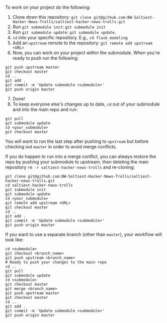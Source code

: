 To work on your project do the following:

1. Clone down this repository: `git clone git@github.com:BW-Saltiest-Hacker-News-Trolls/saltiest-hacker-news-trolls.git`
2. Run `git submodule init`: `git submodule init`
3. Run `git submodule update`: `git submodule update`.
4. `cd` into your specific repository.  E.g., `cd flask_modeling`
5. Add an `upstream` remote to the repository: `git remote add upstream <URL>`
6. Now, you can work on your project within the submodule.  When you're ready to push run the following:
```
git push upstream master
git checkout master
cd ..
git add .
git commit -m 'Update submodule <submodule>'
git push origin master
```
7. Done!
8. To keep everyone else's changes up to date, `cd` out of your submodule and
   into the main repo and run:
```
git pull
git submodule update
cd <your_submodule>
git checkout master
```
You will want to run the last step after pushing to `upstream` but before
checking out `master` in order to avoid merge conflicts.

If you do happen to run into a merge conflict, you can always restore the repo
by pushing your submodule to upstream, then deleting the main repository `rm -r
saltiest-hacker-news-trolls` and re-cloning:
```
git clone git@github.com:BW-Saltiest-Hacker-News-Trolls/saltiest-hacker-news-trolls.git
cd saltiest-hacker-news-trolls
git submodule init
git submodule update
cd <your_submodule>
git remote add upstream <URL>
git checkout master
cd ..
git add .
git commit -m 'Update submodule <submodule>'
git push origin master
```

If you want to use a separate branch (other than `master`), your workflow will look like:
```
cd <submodule>
git checkout <branch_name>
git push upstream <branch_name>
# Ready to push your changes to the main repo
cd ..
git pull
git submodule update
cd <submodule>
git checkout master
git merge <branch_name>
git push upstream master
git checkout master
cd ..
git add .
git commit -m 'Update submodule <submodule>'
git push origin master
```
